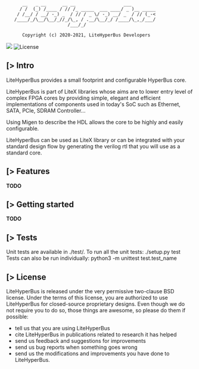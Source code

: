 ```
      __   _ __      __ __                  ___
     / /  (_) /____ / // /_ _____  ___ ____/ _ )__ _____
    / /__/ / __/ -_) _  / // / _ \/ -_) __/ _  / // (_-<
   /____/_/\__/\__/_//_/\_, / .__/\__/_/ /____/\_,_/___/
                       /___/_/

      Copyright (c) 2020-2021, LiteHyperBus Developers
```
[![](https://github.com/litex-hub/litehyperbus/workflows/ci/badge.svg)](https://github.com/litex-hub/litehyperbus/actions) ![License](https://img.shields.io/badge/License-BSD%202--Clause-orange.svg)

[> Intro
--------
LiteHyperBus provides a small footprint and configurable HyperBus core.

LiteHyperBus is part of LiteX libraries whose aims are to lower entry level of
complex FPGA cores by providing simple, elegant and efficient implementations of components used in
today's SoC such as Ethernet, SATA, PCIe, SDRAM Controller...

Using Migen to describe the HDL allows the core to be highly and easily configurable.

LiteHyperBus can be used as LiteX library or can be integrated with your standard
design flow by generating the verilog rtl that you will use as a standard core.

[> Features
-----------
**TODO**

[> Getting started
------------------
**TODO**

[> Tests
--------
Unit tests are available in ./test/.
To run all the unit tests:
  ./setup.py test
Tests can also be run individually:
  python3 -m unittest test.test_name

[> License
----------
LiteHyperBus is released under the very permissive two-clause BSD license. Under
the terms of this license, you are authorized to use LiteHyperBus for closed-source
proprietary designs.
Even though we do not require you to do so, those things are awesome, so please
do them if possible:
 - tell us that you are using LiteHyperBus
 - cite LiteHyperBus in publications related to research it has helped
 - send us feedback and suggestions for improvements
 - send us bug reports when something goes wrong
 - send us the modifications and improvements you have done to LiteHyperBus.